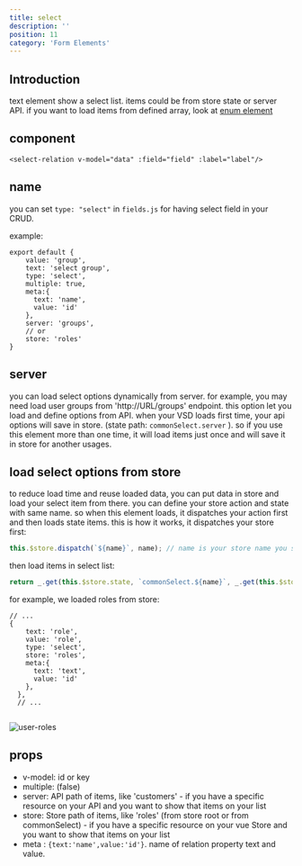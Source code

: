 ```yaml
---
title: select
description: ''
position: 11
category: 'Form Elements'
---
```


## Introduction
text element show a select list. items could be from store state or server API. if you want to load items from defined array, look at [enum element](/elements/enum) 

## component

```vue
<select-relation v-model="data" :field="field" :label="label"/>
```

## name
you can set ```type: "select"``` in ```fields.js``` for having select field in your CRUD.

example:
```js[fields.js]
export default {
    value: 'group',
    text: 'select group',
    type: 'select',
    multiple: true,
    meta:{
      text: 'name',
      value: 'id'
    },
    server: 'groups',
    // or
    store: 'roles'
}
```

## server 
you can load select options dynamically from server. for example, you may need load user groups from 'http://URL/groups' endpoint.
this option let you load and define options from API. when your VSD loads first time, your api options will save in store. (state path: `commonSelect.server` ). 
so if you use this element more than one time, it will load items just once and will save it in store for another usages. 

## load select options from store 
to reduce load time and reuse loaded data, you can put data in store and load your select item from there. you can define your store action and state with same name. so when this element loads, it dispatches your action first and then loads state items.
this is how it works, it dispatches your store first:
```js
this.$store.dispatch(`${name}`, name); // name is your store name you set in your field config
```

then load items in select list:
```js
return _.get(this.$store.state, `commonSelect.${name}`, _.get(this.$store.state, name, []));
```

for example, we loaded roles from store: 

```js[fields.js]
// ...
{
    text: 'role',
    value: 'role',
    type: 'select',
    store: 'roles',
    meta:{
      text: 'text',
      value: 'id'
    },
  },
  // ...
  
```
![user-roles](/content/user-role.png)

## props
- v-model: id or key 
- multiple: (false)
- server: API path of items, like 'customers' - if you have a specific resource on your API and you want to show that items on your list
- store: Store path of items, like 'roles' (from store root or from commonSelect) - if you have a specific resource on your vue Store and you want to show that items on your list
- meta : ``` {text:'name',value:'id'} ```. name of relation property text and value.